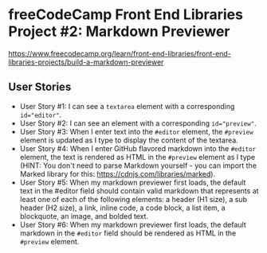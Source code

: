 # freeCodeCamp Front End Libraries Project #2: Markdown Previewer

https://www.freecodecamp.org/learn/front-end-libraries/front-end-libraries-projects/build-a-markdown-previewer

## User Stories

- User Story #1: I can see a `textarea` element with a corresponding `id="editor"`.
- User Story #2: I can see an element with a corresponding `id="preview"`.
- User Story #3: When I enter text into the `#editor` element, the `#preview` element is updated as I type to display the content of the textarea.
- User Story #4: When I enter GitHub flavored markdown into the `#editor` element, the text is rendered as HTML in the `#preview` element as I type (HINT: You don't need to parse Markdown yourself - you can import the Marked library for this: https://cdnjs.com/libraries/marked).
- User Story #5: When my markdown previewer first loads, the default text in the #editor field should contain valid markdown that represents at least one of each of the following elements: a header (H1 size), a sub header (H2 size), a link, inline code, a code block, a list item, a blockquote, an image, and bolded text.
- User Story #6: When my markdown previewer first loads, the default markdown in the `#editor` field should be rendered as HTML in the `#preview` element.
